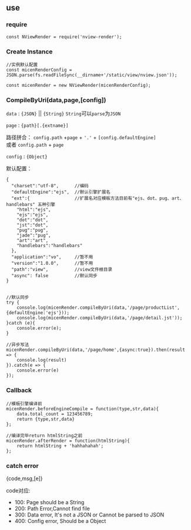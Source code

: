 ## use

### require

```
const NViewRender = require('nview-render');
```
### Create Instance

```
//实例默认配置
const micenRenderConfig = JSON.parse(fs.readFileSync(__dirname+'/static/view/nview.json'));

const micenRender = new NViewRender(micenRenderConfig);

```

### CompileByUri(data,page,[config])

`data` : `{JSON}` || `{String}`     `String`可以`parse`为`JSON`

`page` : `{path}[.{extname}]`

路径拼合： `config.path` +`page` + `'.'` + `[config.defaultEngine]`  
或者      `config.path` + `page`
    
`config` : `{Object}`

默认配置：
```
{
  "charset":"utf-8",      //编码
  "defaultEngine":"ejs",  //默认引擎扩展名
  "ext":{                 //扩展名对应模板方法目前有"ejs、dot、pug、art、handlebars" 五种引擎 
    "html":"ejs", 
    "ejs":"ejs",
    "dot":"dot",
    "jst":"dot",
    "pug":"pug",
    "jade":"pug",
    "art":"art",
    "handlebars":"handlebars"
  },
  "application":"vo",     //暂不用
  "version":"1.0.0",      //暂不用
  "path":"view",          //view文件根目录   
  "async": false          //默认同步
}


```
    


```
//默认同步
try {
    console.log(micenRender.compileByUri(data,'/page/productList',{defaultEngine:'ejs'}));
    console.log(micenRender.compileByUri(data,'/page/detail.jst'));
}catch (e){
    console.error(e);
}

//异步写法
micenRender.compileByUri(data,'/page/home',{async:true}).then(result => {
    console.log(result)
}).catch(e => {
    console.error(e)
});

```


### Callback
```
//模板引擎编译前
micenRender.beforeEngineCompile = function(type,str,data){
    data.total_count = 123456789;
    return {type,str,data}
};
```

```
//编译完毕return htmlString之前
micenRender.afterRender = function(htmlString){
    return htmlString + 'hahhahahah';
};

```


### catch error

{code,msg,[e]}

code对应:

- 100: Page should be a String
- 200: Path Error,Cannot find file
- 300: Data error, It\'s not a JSON or Cannot be parsed to JSON
- 400: Config error, Should be a Object
